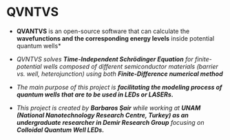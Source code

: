 # QVNTVS
* **QVANTVS** is an open-source software that can calculate the **wavefunctions and the corresponding energy levels** inside potential quantum wells*

* *QVNTVS solves **Time-Independent Schrödinger Equation** for finite-potential wells composed of different semiconductor materials (barrier vs. well, heterojunction) using both **Finite-Difference numerical method***

* *The main purpose of this project is **facilitating the modeling process of quantum wells that are to be used in LEDs or LASERs.***

* *This project is created by **Barbaros Şair** while working at **UNAM (National Nanotechnology Research Centre, Turkey) as an undergraduate researcher in Demir Research Group** focusing on **Colloidal Quantum Well LEDs.***
